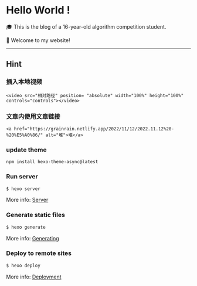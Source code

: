# Hello World !

🎓 This is the blog of a 16-year-old algorithm competition student.

🎇 Welcome to my website!


------------

## Hint

### 插入本地视频

```
<video src="相对路径" position= "absolute" width="100%" height="100%" controls="controls"></video>
```

### 文章内使用文章链接

```
<a href="https://grainrain.netlify.app/2022/11/12/2022.11.12%20-%20%E5%A0%86/" alt="堆">堆</a>
```

### update theme

```
npm install hexo-theme-async@latest
```

### Run server

``` bash
$ hexo server
```

More info: [Server](https://hexo.io/docs/server.html)

### Generate static files

``` bash
$ hexo generate
```

More info: [Generating](https://hexo.io/docs/generating.html)

### Deploy to remote sites

``` bash
$ hexo deploy
```

More info: [Deployment](https://hexo.io/docs/one-command-deployment.html)
